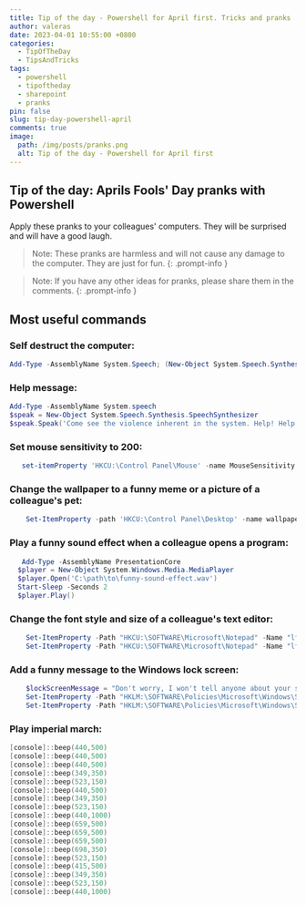 ```yaml
---
title: Tip of the day - Powershell for April first. Tricks and pranks
author: valeras
date: 2023-04-01 10:55:00 +0800
categories:
  - TipOfTheDay
  - TipsAndTricks
tags:
  - powershell
  - tipoftheday
  - sharepoint
  - pranks
pin: false
slug: tip-day-powershell-april
comments: true
image:
  path: /img/posts/pranks.png
  alt: Tip of the day - Powershell for April first
---
```


## Tip of the day: Aprils Fools' Day pranks with Powershell

Apply these pranks to your colleagues' computers. They will be surprised and will have a good laugh.

> Note: These pranks are harmless and will not cause any damage to the computer. They are just for fun.
{: .prompt-info }

> Note: If you have any other ideas for pranks, please share them in the comments.
{: .prompt-info }

## Most useful commands

### Self destruct the computer:

```powershell
Add-Type -AssemblyName System.Speech; (New-Object System.Speech.Synthesis.SpeechSynthesizer).Speak("A critical system error has occurred, the computer will self destruct in 20 . 19 . 18 . 17 . 16 . 15 . 10 . 9 . 8 . 7 . 6 . 5 . 4 . 3 . 2 . 1 . 0 . 0 . 0 .  This has been a test of the Windows Emergency Alert System");
```	

### Help message:

```powershell
Add-Type -AssemblyName System.speech
$speak = New-Object System.Speech.Synthesis.SpeechSynthesizer
$speak.Speak('Come see the violence inherent in the system. Help! Help! Im being repressed!')
```

### Set mouse sensitivity to 200: 

```powershell
   set-itemProperty 'HKCU:\Control Panel\Mouse' -name MouseSensitivity -value 200
```

###  Change the wallpaper to a funny meme or a picture of a colleague's pet:

```powershell
    Set-ItemProperty -path 'HKCU:\Control Panel\Desktop' -name wallpaper -value 'C:\path\to\image.jpg'
```

### Play a funny sound effect when a colleague opens a program:

```powershell
   Add-Type -AssemblyName PresentationCore
  $player = New-Object System.Windows.Media.MediaPlayer
  $player.Open('C:\path\to\funny-sound-effect.wav')
  Start-Sleep -Seconds 2
  $player.Play()

```

###  Change the font style and size of a colleague's text editor:

```powershell
    Set-ItemProperty -Path "HKCU:\SOFTWARE\Microsoft\Notepad" -Name "lfFaceName" -Value "Comic Sans MS"
    Set-ItemProperty -Path "HKCU:\SOFTWARE\Microsoft\Notepad" -Name "lfHeight" -Value "20"

```

###  Add a funny message to the Windows lock screen:

```powershell
    $lockScreenMessage = "Don't worry, I won't tell anyone about your secret love for pineapple pizza!"
    Set-ItemProperty -Path "HKLM:\SOFTWARE\Policies\Microsoft\Windows\System" -Name "legalnoticecaption" -Value "April Fools' Day"
    Set-ItemProperty -Path "HKLM:\SOFTWARE\Policies\Microsoft\Windows\System" -Name "legalnoticetext" -Value $lockScreenMessage

```

### Play imperial march:

```powerShell
[console]::beep(440,500)      
[console]::beep(440,500)
[console]::beep(440,500)       
[console]::beep(349,350)       
[console]::beep(523,150)       
[console]::beep(440,500)       
[console]::beep(349,350)       
[console]::beep(523,150)       
[console]::beep(440,1000)
[console]::beep(659,500)       
[console]::beep(659,500)       
[console]::beep(659,500)       
[console]::beep(698,350)       
[console]::beep(523,150)       
[console]::beep(415,500)       
[console]::beep(349,350)       
[console]::beep(523,150)       
[console]::beep(440,1000)
```
